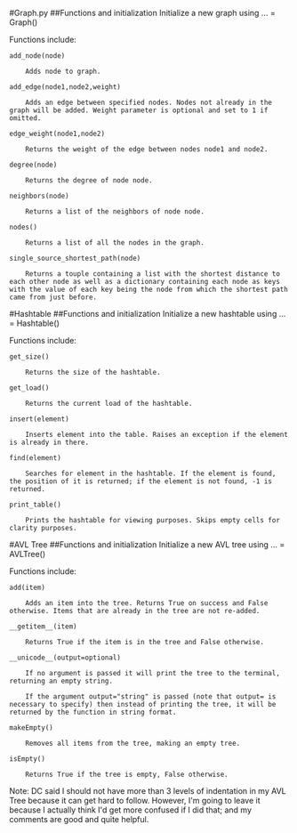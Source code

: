 


#Graph.py
##Functions and initialization
Initialize a new graph using ... = Graph()

Functions include:

    add_node(node)

        Adds node to graph.

    add_edge(node1,node2,weight)

        Adds an edge between specified nodes. Nodes not already in the graph will be added. Weight parameter is optional and set to 1 if omitted.

    edge_weight(node1,node2)

        Returns the weight of the edge between nodes node1 and node2.

    degree(node)

        Returns the degree of node node.

    neighbors(node)

        Returns a list of the neighbors of node node.

    nodes()

        Returns a list of all the nodes in the graph.

    single_source_shortest_path(node)

        Returns a touple containing a list with the shortest distance to each other node as well as a dictionary containing each node as keys with the value of each key being the node from which the shortest path came from just before.
    

#Hashtable
##Functions and initialization
Initialize a new hashtable using ... = Hashtable()

Functions include:

    get_size()

        Returns the size of the hashtable.

    get_load()

        Returns the current load of the hashtable.

    insert(element)

        Inserts element into the table. Raises an exception if the element is already in there.

    find(element)

        Searches for element in the hashtable. If the element is found, the position of it is returned; if the element is not found, -1 is returned.

    print_table()

        Prints the hashtable for viewing purposes. Skips empty cells for clarity purposes.




#AVL Tree
##Functions and initialization
Initialize a new AVL tree using ... = AVLTree()

Functions include:

    add(item)

        Adds an item into the tree. Returns True on success and False otherwise. Items that are already in the tree are not re-added.

    __getitem__(item)

        Returns True if the item is in the tree and False otherwise.

    __unicode__(output=optional)

        If no argument is passed it will print the tree to the terminal, returning an empty string.

        If the argument output="string" is passed (note that output= is necessary to specify) then instead of printing the tree, it will be returned by the function in string format.

    makeEmpty()

        Removes all items from the tree, making an empty tree.

    isEmpty()

        Returns True if the tree is empty, False otherwise.



Note: DC said I should not have more than 3 levels of indentation in my AVL Tree because it can get hard to follow. However, I'm going to leave it because I actually think I'd get more confused if I did that; and my comments are good and quite helpful.
